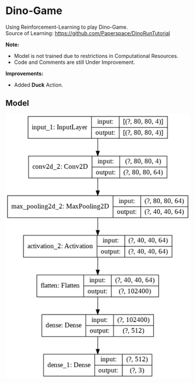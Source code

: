# Dino-Game

Using Reinforcement-Learning to play Dino-Game.\
Source of Learning: https://github.com/Paperspace/DinoRunTutorial

**Note:**
- Model is not trained due to restrictions in Computational Resources.
- Code and Comments are still Under Improvement.

**Improvements:**
- Added **Duck** Action.

## Model
<img src='Model/RLModel.png'>

